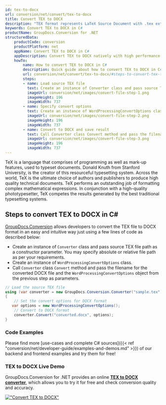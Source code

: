 ```yaml
---
id: tex-to-docx
url: conversion/net/convert/tex-to-docx
title: Convert TEX to DOCX
description: "TEX format represents LaTeX Source Document with .tex extension. Learn how to convert TEX to DOCX file programmatically in C# language using GroupDocs.Conversion for .NET library."
keywords: Convert TEX to DOCX in C#
productName: GroupDocs.Conversion for .NET
structuredData:
    productCode: conversion
    productPlatform: net
    appName: Convert TEX to DOCX in C#
    appDescription: Convert TEX to DOCX natively with high performance using C# language and server side GroupDocs.Conversion for .NET APIs, without the use of any software like Microsoft or Open Office.
    howTo:
        name: How to convert TEX to DOCX in C# 
        description: Quick guide about how to convert TEX to DOCX in C# with high performance and accuracy.
        url: conversion/net/convert/tex-to-docx/#steps-to-convert-tex-to-docx-in-c
        steps:
        - name: Load source TEX file 
          text: Create an instance of Converter class and pass source TEX file path as a constructor parameter. You may specify absolute or relative file path as per your requirements. 
          imageUrl: conversion/net/images/convert-file-step-1.png
          imageHeight: 196
          imageWidth: 737
        - name: Specify convert options 
          text: Create an instance of WordProcessingConvertOptions class.
          imageUrl: conversion/net/images/convert-file-step-2.png
          imageHeight: 196
          imageWidth: 737
        - name: Convert to DOCX and save result 
          text: Call Converter class Convert method and pass the filename for the converted HTML file and the WordProcessingConvertOptions object from the previous step as parameters.
          imageUrl: conversion/net/images/convert-file-step-3.png
          imageHeight: 196
          imageWidth: 737
---
```


TeX is a language that comprises of programming as well as mark-up features, used to typeset documents. Donald Knuth from Stanford University, is the creator of this resourceful typesetting system. Across the world, TeX is the ultimate choice of authors and publishers to produce high quality technical documents. TeX performs an outstanding job of formatting complex mathematical expressions. In conjunction with a high-quality phototypesetter, TeX competes the results generated by the best traditional typesetting systems.

## Steps to convert TEX to DOCX in C#

[GroupDocs.Conversion](https://products.groupdocs.com/conversion/net) allows developers to convert the TEX file to DOCX format in an easy and intuitive way just using a few lines of code as described below:

* Create an instance of `Converter` class and pass source TEX file path as a constructor parameter. You may specify absolute or relative file path as per your requirements. 
* Create an instance of `WordProcessingConvertOptions` class.
* Call `Converter` class `Convert` method and pass the filename for the converted DOCX file and the `WordProcessingConvertOptions` object from the previous step as parameters.

```csharp
// Load the source TEX file
using (var converter = new GroupDocs.Conversion.Converter("sample.tex"))
{
    // Set the convert options for DOCX format
   var options = new WordProcessingConvertOptions();
    // Convert to DOCX format
    converter.Convert("converted.docx", options);
}
```

### Code Examples

Please find more [use-cases and complete C# sources]({{< ref "conversion/net/developer-guide/examples-and-demos.md" >}}) of our backend and frontend examples and try them for free!

### TEX to DOCX Live Demo

GroupDocs.Conversion for .NET provides an online [**TEX to DOCX converter**](https://products.groupdocs.app/conversion/tex-to-docx), which allows you to try it for free and check conversion quality and accuracy.

[!["Convert TEX to DOCX"](conversion/net/images/convert-to-docx/convert-tex-to-docx.png)](https://products.groupdocs.app/conversion/tex-to-docx)